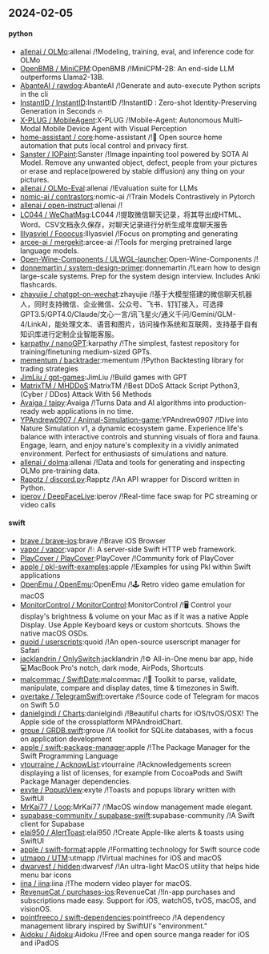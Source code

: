 ## 2024-02-05

#### python
* [allenai / OLMo](https://github.com/allenai/OLMo):allenai /!Modeling, training, eval, and inference code for OLMo
* [OpenBMB / MiniCPM](https://github.com/OpenBMB/MiniCPM):OpenBMB /!MiniCPM-2B: An end-side LLM outperforms Llama2-13B.
* [AbanteAI / rawdog](https://github.com/AbanteAI/rawdog):AbanteAI /!Generate and auto-execute Python scripts in the cli
* [InstantID / InstantID](https://github.com/InstantID/InstantID):InstantID /!InstantID : Zero-shot Identity-Preserving Generation in Seconds 🔥
* [X-PLUG / MobileAgent](https://github.com/X-PLUG/MobileAgent):X-PLUG /!Mobile-Agent: Autonomous Multi-Modal Mobile Device Agent with Visual Perception
* [home-assistant / core](https://github.com/home-assistant/core):home-assistant /!🏡 Open source home automation that puts local control and privacy first.
* [Sanster / IOPaint](https://github.com/Sanster/IOPaint):Sanster /!Image inpainting tool powered by SOTA AI Model. Remove any unwanted object, defect, people from your pictures or erase and replace(powered by stable diffusion) any thing on your pictures.
* [allenai / OLMo-Eval](https://github.com/allenai/OLMo-Eval):allenai /!Evaluation suite for LLMs
* [nomic-ai / contrastors](https://github.com/nomic-ai/contrastors):nomic-ai /!Train Models Contrastively in Pytorch
* [allenai / open-instruct](https://github.com/allenai/open-instruct):allenai /!
* [LC044 / WeChatMsg](https://github.com/LC044/WeChatMsg):LC044 /!提取微信聊天记录，将其导出成HTML、Word、CSV文档永久保存，对聊天记录进行分析生成年度聊天报告
* [lllyasviel / Fooocus](https://github.com/lllyasviel/Fooocus):lllyasviel /!Focus on prompting and generating
* [arcee-ai / mergekit](https://github.com/arcee-ai/mergekit):arcee-ai /!Tools for merging pretrained large language models.
* [Open-Wine-Components / ULWGL-launcher](https://github.com/Open-Wine-Components/ULWGL-launcher):Open-Wine-Components /!
* [donnemartin / system-design-primer](https://github.com/donnemartin/system-design-primer):donnemartin /!Learn how to design large-scale systems. Prep for the system design interview. Includes Anki flashcards.
* [zhayujie / chatgpt-on-wechat](https://github.com/zhayujie/chatgpt-on-wechat):zhayujie /!基于大模型搭建的微信聊天机器人，同时支持微信、企业微信、公众号、飞书、钉钉接入，可选择GPT3.5/GPT4.0/Claude/文心一言/讯飞星火/通义千问/Gemini/GLM-4/LinkAI，能处理文本、语音和图片，访问操作系统和互联网，支持基于自有知识库进行定制企业智能客服。
* [karpathy / nanoGPT](https://github.com/karpathy/nanoGPT):karpathy /!The simplest, fastest repository for training/finetuning medium-sized GPTs.
* [mementum / backtrader](https://github.com/mementum/backtrader):mementum /!Python Backtesting library for trading strategies
* [JimLiu / gpt-games](https://github.com/JimLiu/gpt-games):JimLiu /!Build games with GPT
* [MatrixTM / MHDDoS](https://github.com/MatrixTM/MHDDoS):MatrixTM /!Best DDoS Attack Script Python3, (Cyber / DDos) Attack With 56 Methods
* [Avaiga / taipy](https://github.com/Avaiga/taipy):Avaiga /!Turns Data and AI algorithms into production-ready web applications in no time.
* [YPAndrew0907 / Animal-Simulation-game](https://github.com/YPAndrew0907/Animal-Simulation-game):YPAndrew0907 /!Dive into Nature Simulation v1, a dynamic ecosystem game. Experience life's balance with interactive controls and stunning visuals of flora and fauna. Engage, learn, and enjoy nature's complexity in a vividly animated environment. Perfect for enthusiasts of simulations and nature.
* [allenai / dolma](https://github.com/allenai/dolma):allenai /!Data and tools for generating and inspecting OLMo pre-training data.
* [Rapptz / discord.py](https://github.com/Rapptz/discord.py):Rapptz /!An API wrapper for Discord written in Python.
* [iperov / DeepFaceLive](https://github.com/iperov/DeepFaceLive):iperov /!Real-time face swap for PC streaming or video calls

#### swift
* [brave / brave-ios](https://github.com/brave/brave-ios):brave /!Brave iOS Browser
* [vapor / vapor](https://github.com/vapor/vapor):vapor /!💧 A server-side Swift HTTP web framework.
* [PlayCover / PlayCover](https://github.com/PlayCover/PlayCover):PlayCover /!Community fork of PlayCover
* [apple / pkl-swift-examples](https://github.com/apple/pkl-swift-examples):apple /!Examples for using Pkl within Swift applications
* [OpenEmu / OpenEmu](https://github.com/OpenEmu/OpenEmu):OpenEmu /!🕹 Retro video game emulation for macOS
* [MonitorControl / MonitorControl](https://github.com/MonitorControl/MonitorControl):MonitorControl /!🖥 Control your display's brightness & volume on your Mac as if it was a native Apple Display. Use Apple Keyboard keys or custom shortcuts. Shows the native macOS OSDs.
* [quoid / userscripts](https://github.com/quoid/userscripts):quoid /!An open-source userscript manager for Safari
* [jacklandrin / OnlySwitch](https://github.com/jacklandrin/OnlySwitch):jacklandrin /!⚙️ All-in-One menu bar app, hide 💻MacBook Pro's notch, dark mode, AirPods, Shortcuts
* [malcommac / SwiftDate](https://github.com/malcommac/SwiftDate):malcommac /!🐔 Toolkit to parse, validate, manipulate, compare and display dates, time & timezones in Swift.
* [overtake / TelegramSwift](https://github.com/overtake/TelegramSwift):overtake /!Source code of Telegram for macos on Swift 5.0
* [danielgindi / Charts](https://github.com/danielgindi/Charts):danielgindi /!Beautiful charts for iOS/tvOS/OSX! The Apple side of the crossplatform MPAndroidChart.
* [groue / GRDB.swift](https://github.com/groue/GRDB.swift):groue /!A toolkit for SQLite databases, with a focus on application development
* [apple / swift-package-manager](https://github.com/apple/swift-package-manager):apple /!The Package Manager for the Swift Programming Language
* [vtourraine / AcknowList](https://github.com/vtourraine/AcknowList):vtourraine /!Acknowledgements screen displaying a list of licenses, for example from CocoaPods and Swift Package Manager dependencies.
* [exyte / PopupView](https://github.com/exyte/PopupView):exyte /!Toasts and popups library written with SwiftUI
* [MrKai77 / Loop](https://github.com/MrKai77/Loop):MrKai77 /!MacOS window management made elegant.
* [supabase-community / supabase-swift](https://github.com/supabase-community/supabase-swift):supabase-community /!A Swift client for Supabase
* [elai950 / AlertToast](https://github.com/elai950/AlertToast):elai950 /!Create Apple-like alerts & toasts using SwiftUI
* [apple / swift-format](https://github.com/apple/swift-format):apple /!Formatting technology for Swift source code
* [utmapp / UTM](https://github.com/utmapp/UTM):utmapp /!Virtual machines for iOS and macOS
* [dwarvesf / hidden](https://github.com/dwarvesf/hidden):dwarvesf /!An ultra-light MacOS utility that helps hide menu bar icons
* [iina / iina](https://github.com/iina/iina):iina /!The modern video player for macOS.
* [RevenueCat / purchases-ios](https://github.com/RevenueCat/purchases-ios):RevenueCat /!In-app purchases and subscriptions made easy. Support for iOS, watchOS, tvOS, macOS, and visionOS.
* [pointfreeco / swift-dependencies](https://github.com/pointfreeco/swift-dependencies):pointfreeco /!A dependency management library inspired by SwiftUI's "environment."
* [Aidoku / Aidoku](https://github.com/Aidoku/Aidoku):Aidoku /!Free and open source manga reader for iOS and iPadOS
